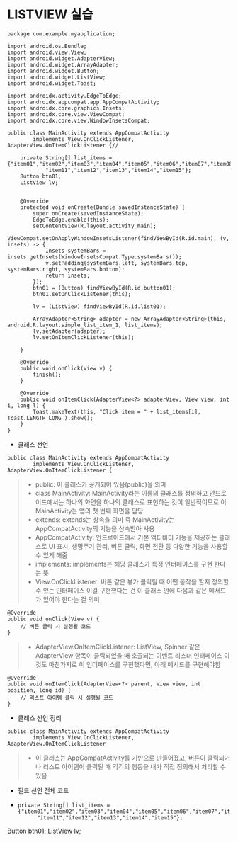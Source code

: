 # LISTVIEW 실습
```
package com.example.myapplication;

import android.os.Bundle;
import android.view.View;
import android.widget.AdapterView;
import android.widget.ArrayAdapter;
import android.widget.Button;
import android.widget.ListView;
import android.widget.Toast;

import androidx.activity.EdgeToEdge;
import androidx.appcompat.app.AppCompatActivity;
import androidx.core.graphics.Insets;
import androidx.core.view.ViewCompat;
import androidx.core.view.WindowInsetsCompat;

public class MainActivity extends AppCompatActivity
        implements View.OnClickListener, AdapterView.OnItemClickListener {//

    private String[] list_items = {"item01","item02","item03","item04","item05","item06","item07","item08","item09","item10",
            "item11","item12","item13","item14","item15"};
    Button btn01;
    ListView lv;


    @Override
    protected void onCreate(Bundle savedInstanceState) {
        super.onCreate(savedInstanceState);
        EdgeToEdge.enable(this);
        setContentView(R.layout.activity_main);
        ViewCompat.setOnApplyWindowInsetsListener(findViewById(R.id.main), (v, insets) -> {
            Insets systemBars = insets.getInsets(WindowInsetsCompat.Type.systemBars());
            v.setPadding(systemBars.left, systemBars.top, systemBars.right, systemBars.bottom);
            return insets;
        });
        btn01 = (Button) findViewById(R.id.button01);
        btn01.setOnClickListener(this);

        lv = (ListView) findViewById(R.id.list01);

        ArrayAdapter<String> adapter = new ArrayAdapter<String>(this, android.R.layout.simple_list_item_1, list_items);
        lv.setAdapter(adapter);
        lv.setOnItemClickListener(this);

    }

    @Override
    public void onClick(View v) {
        finish();
    }

    @Override
    public void onItemClick(AdapterView<?> adapterView, View view, int i, long l) {
        Toast.makeText(this, "Click item = " + list_items[i], Toast.LENGTH_LONG ).show();
    }
}
```
+ 클래스 선언


```
public class MainActivity extends AppCompatActivity 
        implements View.OnClickListener, AdapterView.OnItemClickListener {
```


> + public: 이 클래스가 공개되어 있음(public)을 의미
> + class MainActivity: MainActivity라는 이름의 클래스를 정의하고 안드로이드에서는 하나의 화면을 하나의 클래스로 표현하는 것이 일반적이므로 이 MainActivity는 앱의 첫 번째 화면을 담당
> + extends: extends는 상속을 의미 즉 MainActivity는 AppCompatActivity의 기능을 상속받아 사용
> + AppCompatActivity: 안드로이드에서 기본 액티비티 기능을 제공하는 클래스로 UI 표시, 생명주기 관리, 버튼 클릭, 화면 전환 등 다양한 기능을 사용할 수 있게 해줌
> + implements: implements는 해당 클래스가 특정 인터페이스를 구현 한다는 뜻
> + View.OnClickListener: 버튼 같은 뷰가 클릭될 때 어떤 동작을 할지 정의할 수 있는 인터페이스
이걸 구현했다는 건 이 클래스 안에 다음과 같은 메서드가 있어야 한다는 걸 의미


```
@Override
public void onClick(View v) {
    // 버튼 클릭 시 실행될 코드
}
```
> + AdapterView.OnItemClickListener: ListView, Spinner 같은 AdapterView 항목이 클릭되었을 때 호출되는 이벤트 리스너 인터페이스
이것도 마찬가지로 이 인터페이스를 구현했다면, 아래 메서드를 구현해야함


```
@Override
public void onItemClick(AdapterView<?> parent, View view, int position, long id) {
    // 리스트 아이템 클릭 시 실행될 코드
}
```

+ 클래스 선언 정리


```
public class MainActivity extends AppCompatActivity 
        implements View.OnClickListener, AdapterView.OnItemClickListener
```
> + 이 클래스는 AppCompatActivity를 기반으로 만들어졌고, 버튼이 클릭되거나 리스트 아이템이 클릭될 때 각각의 행동을 내가 직접 정의해서 처리할 수 있음


+ 필드 선언 전체 코드

+ ```
  private String[] list_items = {"item01","item02","item03","item04","item05","item06","item07","item08","item09","item10",
        "item11","item12","item13","item14","item15"};
Button btn01;
ListView lv;
```


  
